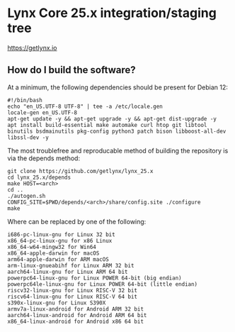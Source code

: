 Lynx Core 25.x integration/staging tree
=======================================

https://getlynx.io


How do I build the software?
----------------------------

At a minimum, the following dependencies should be present for Debian 12:

    #!/bin/bash
    echo "en_US.UTF-8 UTF-8" | tee -a /etc/locale.gen
    locale-gen en_US.UTF-8
    apt-get update -y && apt-get upgrade -y && apt-get dist-upgrade -y
    apt install build-essential make automake curl htop git libtool binutils bsdmainutils pkg-config python3 patch bison libboost-all-dev libssl-dev -y

The most troublefree and reproducable method of building the repository is via the depends method:

    git clone https://github.com/getlynx/lynx_25.x
    cd lynx_25.x/depends
    make HOST=<arch>
    cd ..
    ./autogen.sh
    CONFIG_SITE=$PWD/depends/<arch>/share/config.site ./configure
    make

Where <arch> can be replaced by one of the following:

    i686-pc-linux-gnu for Linux 32 bit
    x86_64-pc-linux-gnu for x86 Linux
    x86_64-w64-mingw32 for Win64
    x86_64-apple-darwin for macOS
    arm64-apple-darwin for ARM macOS
    arm-linux-gnueabihf for Linux ARM 32 bit
    aarch64-linux-gnu for Linux ARM 64 bit
    powerpc64-linux-gnu for Linux POWER 64-bit (big endian)
    powerpc64le-linux-gnu for Linux POWER 64-bit (little endian)
    riscv32-linux-gnu for Linux RISC-V 32 bit
    riscv64-linux-gnu for Linux RISC-V 64 bit
    s390x-linux-gnu for Linux S390X
    armv7a-linux-android for Android ARM 32 bit
    aarch64-linux-android for Android ARM 64 bit
    x86_64-linux-android for Android x86 64 bit

